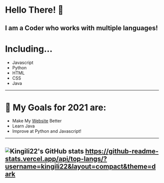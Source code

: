 # Hello There! 👋
I am a Coder who works with multiple languages!
----
# Including...
- Javascript
- Python
- HTML
- CSS
- Java
----
# 🎉 My Goals for 2021 are: 
- Make My [Website](https://kingili.me) Better
- Learn Java
- Improve at Python and Javascript!
----
![Kingili22's GitHub stats](https://github-readme-stats.vercel.app/api?username=kingili22&show_icons=true&theme=onedark)
https://github-readme-stats.vercel.app/api/top-langs/?username=kingili22&layout=compact&theme=dark
----

